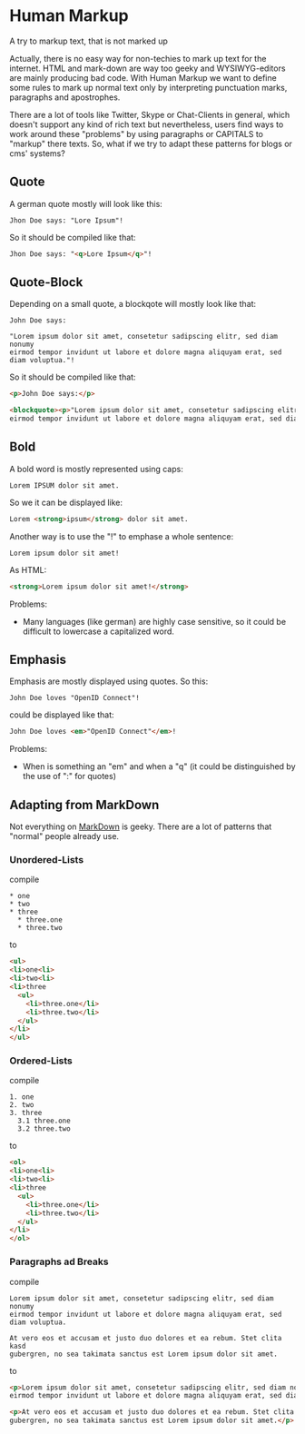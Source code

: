 # Human Markup

A try to markup text, that is not marked up

Actually, there is no easy way for non-techies to mark up text for the internet. HTML and mark-down 
are way too geeky and WYSIWYG-editors are mainly producing bad code. With Human Markup we want to 
define some rules to mark up normal text only by interpreting punctuation marks, paragraphs and apostrophes.

There are a lot of tools like Twitter, Skype or Chat-Clients in general, which doesn't support any kind of rich text
but nevertheless, users find ways to work around these "problems" by using paragraphs or CAPITALS to "markup" there
texts. So, what if we try to adapt these patterns for blogs or cms' systems?

## Quote

A german quote mostly will look like this:

```
Jhon Doe says: "Lore Ipsum"!
```

So it should be compiled like that:

```html
Jhon Doe says: "<q>Lore Ipsum</q>"!
```

## Quote-Block

Depending on a small quote, a blockqote will mostly look like that:

```
John Doe says:

"Lorem ipsum dolor sit amet, consetetur sadipscing elitr, sed diam nonumy
eirmod tempor invidunt ut labore et dolore magna aliquyam erat, sed diam voluptua."!
```

So it should be compiled like that:

```html
<p>John Doe says:</p>

<blockquote><p>"Lorem ipsum dolor sit amet, consetetur sadipscing elitr, sed diam nonumy
eirmod tempor invidunt ut labore et dolore magna aliquyam erat, sed diam voluptua."!</p></blockquote>
```

## Bold

A bold word is mostly represented using caps:

```
Lorem IPSUM dolor sit amet.
```

So we it can be displayed like:

```html
Lorem <strong>ipsum</strong> dolor sit amet.
```

Another way is to use the "!" to emphase a whole sentence:

```
Lorem ipsum dolor sit amet!
```

As HTML:

```html
<strong>Lorem ipsum dolor sit amet!</strong>
```

Problems:

* Many languages (like german) are highly case sensitive, so it could be difficult to lowercase a capitalized word.

## Emphasis

Emphasis are mostly displayed using quotes. So this:

```
John Doe loves "OpenID Connect"!
```

could be displayed like that:

```html
John Doe loves <em>"OpenID Connect"</em>!
```

Problems:

* When is something an "em" and when a "q" (it could be distinguished by the use of ":" for quotes)

## Adapting from MarkDown

Not everything on [MarkDown](http://daringfireball.net/projects/markdown/) is geeky. There are a lot of patterns
that "normal" people already use.


### Unordered-Lists

compile

```
* one
* two
* three
  * three.one
  * three.two
```

to

```html
<ul>
<li>one<li>
<li>two<li>
<li>three
  <ul>
    <li>three.one</li>
    <li>three.two</li>
  </ul>
</li>
</ul>
```

### Ordered-Lists

compile

```
1. one
2. two
3. three
  3.1 three.one
  3.2 three.two
```

to

```html
<ol>
<li>one<li>
<li>two<li>
<li>three
  <ul>
    <li>three.one</li>
    <li>three.two</li>
  </ul>
</li>
</ol>
```

### Paragraphs ad Breaks

compile

```
Lorem ipsum dolor sit amet, consetetur sadipscing elitr, sed diam nonumy
eirmod tempor invidunt ut labore et dolore magna aliquyam erat, sed diam voluptua.

At vero eos et accusam et justo duo dolores et ea rebum. Stet clita kasd 
gubergren, no sea takimata sanctus est Lorem ipsum dolor sit amet.
```

to

```html
<p>Lorem ipsum dolor sit amet, consetetur sadipscing elitr, sed diam nonumy<br />
eirmod tempor invidunt ut labore et dolore magna aliquyam erat, sed diam voluptua.</p>

<p>At vero eos et accusam et justo duo dolores et ea rebum. Stet clita kasd<br />
gubergren, no sea takimata sanctus est Lorem ipsum dolor sit amet.</p>
```